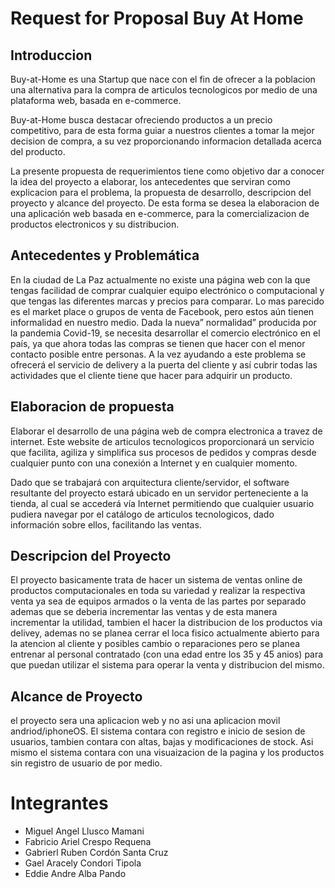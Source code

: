 # Request for Proposal Buy At Home

## Introduccion
Buy-at-Home es una Startup que nace con el fin de ofrecer a la poblacion una alternativa para la compra de articulos tecnologicos por medio de una plataforma web, basada en e-commerce.

Buy-at-Home busca destacar ofreciendo productos a un precio competitivo, para de esta forma guiar a nuestros clientes a tomar la mejor decision de compra, a su vez proporcionando informacion detallada acerca del producto.

La presente propuesta de requerimientos tiene como objetivo dar a conocer la idea del proyecto a elaborar, los antecedentes que serviran como explicacion para el problema, la propuesta de desarrollo, descripcion del proyecto y alcance del proyecto.
De esta forma se desea la elaboracion de una aplicación web basada en e-commerce, para la comercializacion de productos electronicos y su distribucion.

## Antecedentes y Problemática
En la ciudad de La Paz actualmente no existe una página web con la que tengas facilidad de comprar cualquier equipo electrónico o computacional y que tengas las diferentes marcas y precios para comparar. Lo mas parecido es el market place o grupos de venta de Facebook, pero estos aún tienen informalidad en nuestro medio. Dada la nueva” normalidad” producida por la pandemia Covid-19, se necesita desarrollar el comercio electrónico en el país, ya que ahora todas las compras se tienen que hacer con el menor contacto posible entre personas. A la vez ayudando a este problema se ofrecerá el servicio de delivery a la puerta del cliente y así cubrir todas las actividades que el cliente tiene que hacer para adquirir un producto. 


## Elaboracion de propuesta
Elaborar el desarrollo de una página web de compra electronica a travez de internet.
Este website de articulos tecnologicos proporcionará un servicio que facilita, agiliza y simplifica sus procesos de pedidos y compras desde cualquier punto con una conexión a Internet y en cualquier momento. 

Dado que se trabajará con arquitectura cliente/servidor, el software resultante
del proyecto estará ubicado en un servidor perteneciente a la tienda, al cual se
accederá vía Internet permitiendo que cualquier usuario pudiera
navegar por el catálogo de articulos tecnologicos, dado información sobre ellos, facilitando las ventas.
 
## Descripcion del Proyecto
El proyecto basicamente trata de hacer un sistema de ventas online de productos computacionales en toda su variedad y realizar la respectiva venta ya sea de equipos armados o la venta de las partes por separado ademas que se deberia incrementar las ventas y de esta manera incrementar la utilidad, tambien el hacer la distribucion de los productos via delivey, ademas no se planea cerrar el loca fisico actualmente abierto para la atencion al cliente y posibles cambio o reparaciones pero se planea entrenar al personal contratado (con una edad entre los 35 y 45 anios) para que puedan utilizar el sistema para operar la venta y distribucion del mismo.

## Alcance de Proyecto
el proyecto sera una aplicacion web y no asi una aplicacion movil andriod/iphoneOS. El sistema contara con registro e inicio de sesion de usuarios, tambien contara con altas, bajas y modificaciones de stock. Asi mismo el sistema contara con una visuaizacion de la pagina y los productos sin registro de usuario de por medio. 

# Integrantes
- Miguel Angel Llusco Mamani
- Fabricio Ariel Crespo Requena
- Gabrierl Ruben Cordón Santa Cruz 
- Gael Aracely Condori Tipola
- Eddie Andre Alba Pando